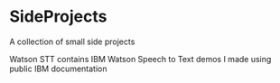 # SideProjects
A collection of small side projects

Watson STT contains IBM Watson Speech to Text demos I made using public IBM documentation
